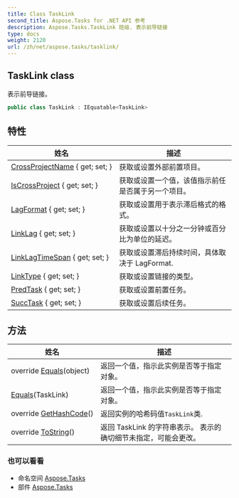 ```yaml
---
title: Class TaskLink
second_title: Aspose.Tasks for .NET API 参考
description: Aspose.Tasks.TaskLink 班级. 表示前导链接
type: docs
weight: 2120
url: /zh/net/aspose.tasks/tasklink/
---
```

## TaskLink class

表示前导链接。

```csharp
public class TaskLink : IEquatable<TaskLink>
```

## 特性

| 姓名 | 描述 |
| --- | --- |
| [CrossProjectName](../../aspose.tasks/tasklink/crossprojectname/) { get; set; } | 获取或设置外部前置项目。 |
| [IsCrossProject](../../aspose.tasks/tasklink/iscrossproject/) { get; set; } | 获取或设置一个值，该值指示前任是否属于另一个项目。 |
| [LagFormat](../../aspose.tasks/tasklink/lagformat/) { get; set; } | 获取或设置用于表示滞后格式的格式。 |
| [LinkLag](../../aspose.tasks/tasklink/linklag/) { get; set; } | 获取或设置以十分之一分钟或百分比为单位的延迟。 |
| [LinkLagTimeSpan](../../aspose.tasks/tasklink/linklagtimespan/) { get; set; } | 获取或设置滞后持续时间，具体取决于 LagFormat. |
| [LinkType](../../aspose.tasks/tasklink/linktype/) { get; set; } | 获取或设置链接的类型。 |
| [PredTask](../../aspose.tasks/tasklink/predtask/) { get; set; } | 获取或设置前置任务。 |
| [SuccTask](../../aspose.tasks/tasklink/succtask/) { get; set; } | 获取或设置后续任务。 |

## 方法

| 姓名 | 描述 |
| --- | --- |
| override [Equals](../../aspose.tasks/tasklink/equals/#equals_1)(object) | 返回一个值，指示此实例是否等于指定对象。 |
| [Equals](../../aspose.tasks/tasklink/equals/#equals)(TaskLink) | 返回一个值，指示此实例是否等于指定对象。 |
| override [GetHashCode](../../aspose.tasks/tasklink/gethashcode/)() | 返回实例的哈希码值`TaskLink`类. |
| override [ToString](../../aspose.tasks/tasklink/tostring/)() | 返回 TaskLink 的字符串表示。 表示的确切细节未指定，可能会更改。 |

### 也可以看看

* 命名空间 [Aspose.Tasks](../../aspose.tasks/)
* 部件 [Aspose.Tasks](../../)


